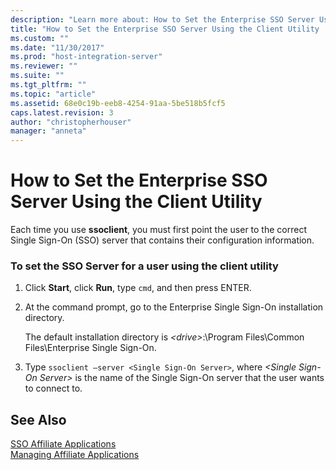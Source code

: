 ```yaml
---
description: "Learn more about: How to Set the Enterprise SSO Server Using the Client Utility"
title: "How to Set the Enterprise SSO Server Using the Client Utility | Microsoft Docs"
ms.custom: ""
ms.date: "11/30/2017"
ms.prod: "host-integration-server"
ms.reviewer: ""
ms.suite: ""
ms.tgt_pltfrm: ""
ms.topic: "article"
ms.assetid: 68e0c19b-eeb8-4254-91aa-5be518b5fcf5
caps.latest.revision: 3
author: "christopherhouser"
manager: "anneta"
---
```

# How to Set the Enterprise SSO Server Using the Client Utility
Each time you use **ssoclient**, you must first point the user to the correct Single Sign-On (SSO) server that contains their configuration information.  
  
### To set the SSO Server for a user using the client utility  
  
1.  Click **Start**, click **Run**, type `cmd`, and then press ENTER.  
  
2.  At the command prompt, go to the Enterprise Single Sign-On installation directory.  
  
     The default installation directory is *\<drive>*:\Program Files\Common Files\Enterprise Single Sign-On.  
  
3.  Type `ssoclient –server <Single Sign-On Server>`, where *\<Single Sign-On Server>* is the name of the Single Sign-On server that the user wants to connect to.  
  
## See Also  
 [SSO Affiliate Applications](../esso/sso-affiliate-applications.md)   
 [Managing Affiliate Applications](../esso/managing-affiliate-applications.md)
